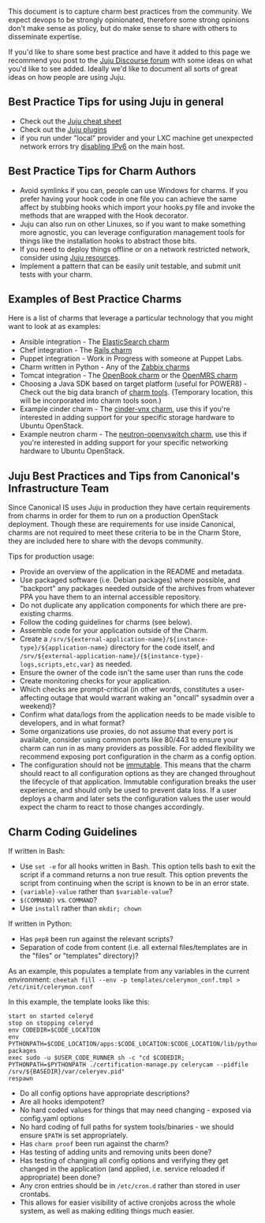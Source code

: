 This document is to capture charm best practices from the community. We expect devops to be strongly opinionated, therefore some strong opinions don't make sense as policy, but do make sense to share with others to disseminate expertise.

If you'd like to share some best practice and have it added to this page we recommend you post to the [Juju Discourse forum](https://discourse.jujucharms.com/) with some ideas on what you'd like to see added. Ideally we'd like to document all sorts of great ideas on how people are using Juju.

<h2 id="heading--best-practice-tips-for-using-juju-in-general">Best Practice Tips for using Juju in general</h2>

-   Check out the [Juju cheat sheet](https://github.com/juju/cheatsheet)
-   Check out the [Juju plugins](https://github.com/juju/plugins)
-   if you run under "local" provider and your LXC machine get unexpected network errors try [disabling IPv6](http://askubuntu.com/questions/440649/how-to-disable-ipv6-in-ubuntu-14-04) on the main host.

<h2 id="heading--best-practice-tips-for-charm-authors">Best Practice Tips for Charm Authors</h2>

-   Avoid symlinks if you can, people can use Windows for charms. If you prefer having your hook code in one file you can achieve the same affect by stubbing hooks which import your hooks.py file and invoke the methods that are wrapped with the Hook decorator.
-   Juju can also run on other Linuxes, so if you want to make something more agnostic, you can leverage configuration management tools for things like the installation hooks to abstract those bits.
-   If you need to deploy things offline or on a network restricted network, consider using [Juju resources](http://pythonhosted.org/jujuresources/).
-   Implement a pattern that can be easily unit testable, and submit unit tests with your charm.

<h2 id="heading--examples-of-best-practice-charms">Examples of Best Practice Charms</h2>

Here is a list of charms that leverage a particular technology that you might want to look at as examples:

-   Ansible integration - The [ElasticSearch charm](https://jujucharms.com/elasticsearch)
-   Chef integration - The [Rails charm](https://jujucharms.com/rails)
-   Puppet integration - Work in Progress with someone at Puppet Labs.
-   Charm written in Python - Any of the [Zabbix charms](https://jujucharms.com/q/zabbix)
-   Tomcat integration - The [OpenBook charm](https://jujucharms.com/openbook) or the [OpenMRS charm](https://jujucharms.com/openmrs)
-   Choosing a Java SDK based on target platform (useful for POWER8) - Check out the big data branch of [charm tools](http://bazaar.launchpad.net/~bigdata-dev/bigdata-data/trunk/view/head:/common/noarch/java-installer.sh). (Temporary location, this will be incorporated into charm tools soon.)
-   Example cinder charm - The [cinder-vnx charm](https://jujucharms.com/cinder-vnx), use this if you're interested in adding support for your specific storage hardware to Ubuntu OpenStack.
-   Example neutron charm - The [neutron-openvswitch charm](https://jujucharms.com/neutron-openvswitch), use this if you're interested in adding support for your specific networking hardware to Ubuntu OpenStack.

<h2 id="heading--juju-best-practices-and-tips-from-canonicals-infrastructure-team">Juju Best Practices and Tips from Canonical's Infrastructure Team</h2>

Since Canonical IS uses Juju in production they have certain requirements from charms in order for them to run on a production OpenStack deployment. Though these are requirements for use inside Canonical, charms are not required to meet these criteria to be in the Charm Store, they are included here to share with the devops community.

Tips for production usage:

-   Provide an overview of the application in the README and metadata.
-   Use packaged software (i.e. Debian packages) where possible, and "backport" any packages needed outside of the archives from whatever PPA you have them to an internal accessible repository.
-   Do not duplicate any application components for which there are pre-existing charms.
-   Follow the coding guidelines for charms (see below).
-   Assemble code for your application outside of the Charm.
-   Create a `/srv/${external-application-name}/${instance-type}/${application-name}` directory for the code itself, and `/srv/${external-application-name}/{${instance-type}-logs,scripts,etc,var}` as needed.
-   Ensure the owner of the code isn't the same user than runs the code
-   Create monitoring checks for your application.
-   Which checks are prompt-critical (in other words, constitutes a user-affecting outage that would warrant waking an "oncall" sysadmin over a weekend)?
-   Confirm what data/logs from the application needs to be made visible to developers, and in what format?
-   Some organizations use proxies, do not assume that every port is available, consider using common ports like 80/443 to ensure your charm can run in as many providers as possible. For added flexibility we recommend exposing port configuration in the charm as a config option.
-   The configuration should not be [immutable](http://en.wikipedia.org/wiki/Immutable_object). This means that the charm should react to all configuration options as they are changed throughout the lifecycle of that application. Immutable configuration breaks the user experience, and should only be used to prevent data loss. If a user deploys a charm and later sets the configuration values the user would expect the charm to react to those changes accordingly.

<h2 id="heading--charm-coding-guidelines">Charm Coding Guidelines</h2>

If written in Bash:

-   Use `set -e` for all hooks written in Bash. This option tells bash to exit the script if a command returns a non true result. This option prevents the script from continuing when the script is known to be in an error state.
-   `{variable}-value` rather than `$variable-value`?
-   `$(COMMAND)` vs. `COMMAND`?
-   Use `install` rather than `mkdir; chown`

If written in Python:

-   Has `pep8` been run against the relevant scripts?
-   Separation of code from content (i.e. all external files/templates are in the "files" or "templates" directory)?

As an example, this populates a template from any variables in the current environment: `cheetah fill --env -p templates/celerymon_conf.tmpl > /etc/init/celerymon.conf`

In this example, the template looks like this:

``` text
start on started celeryd
stop on stopping celeryd
env CODEDIR=$CODE_LOCATION
env
PYTHONPATH=$CODE_LOCATION/apps:$CODE_LOCATION:$CODE_LOCATION/lib/python2.7/site-packages
exec sudo -u $USER_CODE_RUNNER sh -c "cd $CODEDIR;
PYTHONPATH=$PYTHONPATH ./certification-manage.py celerycam --pidfile
/srv/${BASEDIR}/var/celeryev.pid"
respawn
```

-   Do all config options have appropriate descriptions?
-   Are all hooks idempotent?
-   No hard coded values for things that may need changing - exposed via config.yaml options
-   No hard coding of full paths for system tools/binaries - we should ensure `$PATH` is set appropriately.
-   Has `charm proof` been run against the charm?
-   Has testing of adding units and removing units been done?
-   Has testing of changing all config options and verifying they get changed in the application (and applied, i.e. service reloaded if appropriate) been done?
-   Any cron entries should be in `/etc/cron.d` rather than stored in user crontabs.
-   This allows for easier visibility of active cronjobs across the whole system, as well as making editing things much easier.

<!-- LINKS -->
